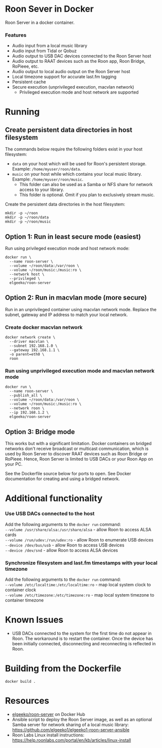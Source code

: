 # Roon Sever in Docker
Roon Server in a docker container.

### Features
- Audio input from a local music library
- Audio input from Tidal or Qobuz
- Audio output to USB DAC devices connected to the Roon Server host
- Audio output to RAAT devices such as the Roon app, Roon Bridge,
RoPieee, etc.
- Audio output to local audio output on the Roon Server host
- Local timezone support for accurate last.fm tagging
- Persistent cache
- Secure execution (unprivileged execution, macvlan network)
  - Privileged execution mode and host network are supported

# Running

## Create persistent data directories in host filesystem
The commands below require the following folders exist in your host filesystem:
- `data` on your host which will be used for Roon's persistent storage. Example: `/home/myuser/roon/data`.
- `music` on your host while which contains your local music library. Example: `/home/myuser/roon/music`.
  - This folder can also be used as a Samba or NFS share for network access to your library.
  - This folder is optional. Omit if you plan to exclusively stream music.

Create the persistent data directories in the host filesystem:
```
mkdir -p ~/roon
mkdir -p ~/roon/data
mkdir -p ~/roon/music
```

## Option 1: Run in least secure mode (easiest)
Run using privileged execution mode and host network mode:
```
docker run \
  --name roon-server \
  --volume ~/roon/data:/var/roon \
  --volume ~/roon/music:/music:ro \
  --network host \
  --privileged \
  elgeeko/roon-server
```

## Option 2: Run in macvlan mode (more secure)
Run in an unprivileged container using macvlan network mode. Replace the subnet, gateway and IP address to match your local network.

### Create docker macvlan network
```
docker network create \
  --driver macvlan \
  --subnet 192.168.1.0 \
  --gateway 192.168.1.1 \
  -o parent=eth0 \
  roon
```

### Run using unprivileged execution mode and macvlan network mode
```
docker run \
  --name roon-server \
  --publish_all \
  --volume ~/roon/data:/var/roon \
  --volume ~/roon/music:/music:ro \
  --network roon \
  --ip 192.168.1.2 \
  elgeeko/roon-server
```

## Option 3: Bridge mode
This works but with a significant limitation. Docker containers on bridged networks
don't receive broadcast or multicast communication, which is used by Roon Server
to discover RAAT devices such as Roon Bridge or RoPieee. Hence, Roon Server is
limited to USB DACs or your Roon App on your PC.

See the Dockerfile source below for ports to open. See Docker documentation for
creating and using a bridged network.

# Additional functionality

### Use USB DACs connected to the host
Add the following arguments to the `docker run` command:  
`--volume /usr/share/alsa:/usr/share/alsa` - allow Roon to access ALSA cards  
`--volume /run/udev:/run/udev:ro` - allow Roon to enumerate USB devices  
`--device /dev/bus/usb` - allow Roon to access USB devices  
`--device /dev/snd` - allow Roon to access ALSA devices  

### Synchronize filesystem and last.fm timestamps with your local timezone
Add the following arguments to the `docker run` command:  
`--volume /etc/localtime:/etc/localtime:ro` - map local system clock to container clock  
`--volume /etc/timezone:/etc/timezone:ro` - map local system timezone to container timezone  

# Known Issues
- USB DACs connected to the system for the first time do not appear in Roon.
The workaround is to restart the container. Once the device has been initially
connected, disconnecting and reconnecting is reflected in Roon.

# Building from the Dockerfile
`docker build .`

# Resources
- [elgeeko/roon-server](https://hub.docker.com/repository/docker/elgeeko/roon-server) on Docker Hub
- Ansible script to deploy the Roon Server image, as well as an optional Samba server for network sharing of a local music library: https://github.com/elgeeko1/elgeeko1-roon-server-ansible
- Roon Labs Linux install instructions: https://help.roonlabs.com/portal/en/kb/articles/linux-install
